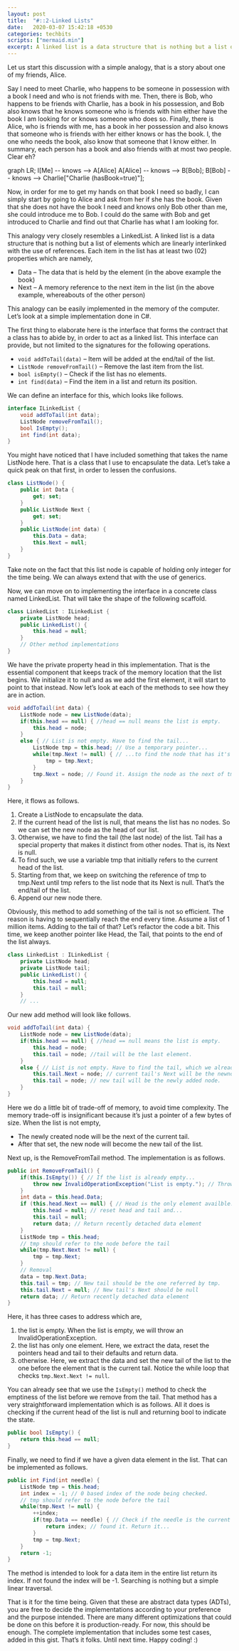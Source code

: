 ```yaml
---
layout: post
title:  "#::2-Linked Lists"
date:   2020-03-07 15:42:18 +0530
categories: techbits
scripts: ["mermaid.min"]
excerpt: A linked list is a data structure that is nothing but a list of elements which are linearly interlinked with the use of references. This post intends to explain the concepts behind linked lists, along with how to implement one, using C#.
---
```


Let us start this discussion with a simple analogy, that is a story about one of my friends, Alice.

Say I need to meet Charlie, who happens to be someone in possession with a book I need and who is not friends with me. Then, there is Bob, who happens to be friends with Charlie, has a book in his possession, and Bob also knows that he knows someone who is friends with him either have the book I am looking for or knows someone who does so. Finally, there is Alice, who is friends with me, has a book in her possession and also knows that someone who is friends with her either knows or has the book. I, the one who needs the book, also know that someone that I know either. In summary, each person has a book and also friends with at most two people. Clear eh?

<div class="mermaid">
    graph LR;
        I[Me] -- knows --> A[Alice]
        A[Alice] -- knows --> B[Bob];
        B[Bob] -- knows --> Charlie["Charlie (hasBook=true)"];
</div>

Now, in order for me to get my hands on that book I need so badly, I can simply start by going to Alice and ask from her if she has the book. Given that she does not have the book I need and knows only Bob other than me, she could introduce me to Bob. I could do the same with Bob and get introduced to Charlie and find out that Charlie has what I am looking for.

This analogy very closely resembles a LinkedList. A linked list is a data structure that is nothing but a list of elements which are linearly interlinked with the use of references. Each item in the list has at least two (02) properties which are namely,

 - Data – The data that is held by the element (in the above example the book)
 - Next – A memory reference to the next item in the list (in the above example, whereabouts of the other person)

This analogy can be easily implemented in the memory of the computer. Let’s look at a simple implementation done in C#.

The first thing to elaborate here is the interface that forms the contract that a class has to abide by, in order to act as a linked list. This interface can provide, but not limited to the signatures for the following operations.

 - `void addToTail(data)` – Item will be added at the end/tail of the list.
 - `ListNode removeFromTail()` – Remove the last item from the list.
 - `bool isEmpty()` – Check if the list has no elements.
 - `int find(data)` – Find the item in a list and return its position.

We can define an interface for this, which looks like follows.

```c#
interface ILinkedList {
    void addToTail(int data);
    ListNode removeFromTail();
    bool IsEmpty();
    int find(int data);
}
```

You might have noticed that I have included something that takes the name ListNode here. That is a class that I use to encapsulate the data. Let’s take a quick peak on that first, in order to lessen the confusions.

```c#
class ListNode() {
    public int Data {
        get; set;
    }
    public ListNode Next {
        get; set;
    }
    public ListNode(int data) {
        this.Data = data;
        this.Next = null;
    }
}
```

Take note on the fact that this list node is capable of holding only integer for the time being. We can always extend that with the use of generics.

Now, we can move on to implementing the interface in a concrete class named LinkedList. That will take the shape of the following scaffold.

```c#
class LinkedList : ILinkedList {
    private ListNode head;
    public LinkedList() {
        this.head = null;
    }
    // Other method implementations
}
```

We have the private property head in this implementation. That is the essential component that keeps track of the memory location that the list begins. We initialize it to null and as we add the first element, it will start to point to that instead. Now let’s look at each of the methods to see how they are in action.

```c#
void addToTail(int data) {
    ListNode node = new ListNode(data);
    if(this.head == null) { //head == null means the list is empty.
        this.head = node;
    }
    else { // List is not empty. Have to find the tail...
        ListNode tmp = this.head; // Use a temporary pointer...
        while(tmp.Next != null) { // ...to find the node that has it's next is null
            tmp = tmp.Next;
        }
        tmp.Next = node; // Found it. Assign the node as the next of tmp
    }
}
```

Here, it flows as follows.

 1. Create a ListNode to encapsulate the data.
 2. If the current head of the list is null, that means the list has no nodes. So we can set the new node as the head of our list.
 3. Otherwise, we have to find the tail (the last node) of the list. Tail has a special property that makes it distinct from other nodes. That is, its Next is null.
 4. To find such, we use a variable tmp that initially refers to the current head of the list.
 5. Starting from that, we keep on switching the reference of tmp to tmp.Next until tmp refers to the list node that its Next is null. That’s the end/tail of the list.
 6. Append our new node there.

Obviously, this method to add something of the tail is not so efficient. The reason is having to sequentially reach the end every time. Assume a list of 1 million items. Adding to the tail of that? Let’s refactor the code a bit. This time, we keep another pointer like Head, the Tail, that points to the end of the list always.

```c#
class LinkedList : ILinkedList {
    private ListNode head;
    private ListNode tail;
    public LinkedList() {
        this.head = null;
        this.tail = null;
    }
    // ...
```

Our new add method will look like follows.

```c#
void addToTail(int data) {
    ListNode node = new ListNode(data);
    if(this.head == null) { //head == null means the list is empty.
        this.head = node;
        this.tail = node; //tail will be the last element.
    }
    else { // List is not empty. Have to find the tail, which we already know.
        this.tail.Next = node; // current tail's Next will be the newnode.
        this.tail = node; // new tail will be the newly added node.
    }
}
```

Here we do a little bit of trade-off of memory, to avoid time complexity. The memory trade-off is insignificant because it’s just a pointer of a few bytes of size. When the list is not empty,

 - The newly created node will be the next of the current tail.
 - After that set, the new node will become the new tail of the list.

Next up, is the RemoveFromTail method. The implementation is as follows.

```c#
public int RemoveFromTail() {
    if(this.IsEmpty()) { // If the list is already empty...
        throw new InvalidOperationException("List is empty."); // Throw exception
    }
    int data = this.head.Data;
    if (this.head.Next == null) { // Head is the only element availble. so..
        this.head = null; // reset head and tail and...
        this.tail = null;
        return data; // Return recently detached data element
    }
    ListNode tmp = this.head;
    // tmp should refer to the node before the tail
    while(tmp.Next.Next != null) { 
        tmp = tmp.Next;
    }
    // Removal
    data = tmp.Next.Data;
    this.tail = tmp; // New tail should be the one referred by tmp.
    this.tail.Next = null; // New tail's Next should be null
    return data; // Return recently detached data element
}
```

Here, it has three cases to address which are,

 1. the list is empty. When the list is empty, we will throw an InvalidOperationException.
 2. the list has only one element. Here, we extract the data, reset the pointers head and tail to their defaults and return data.
 3. otherwise. Here, we extract the data and set the new tail of the list to the one before the element that is the current tail. Notice the while loop that checks `tmp.Next.Next != null`.

You can already see that we use the `IsEmpty()` method to check the emptiness of the list before we remove from the tail. That method has a very straightforward implementation which is as follows. All it does is checking if the current head of the list is null and returning bool to indicate the state.

```c#
public bool IsEmpty() {
    return this.head == null;
}
```

Finally, we need to find if we have a given data element in the list. That can be implemented as follows.

```c#
public int Find(int needle) {
    ListNode tmp = this.head;
    int index = -1; // 0 based index of the node being checked.
    // tmp should refer to the node before the tail
    while(tmp.Next != null) {
        ++index;
        if(tmp.Data == needle) { // Check if the needle is the current item's data..
            return index; // found it. Return it...
        }
        tmp = tmp.Next;
    }
    return -1;
}
```

The method is intended to look for a data item in the entire list return its index. If not found the index will be -1. Searching is nothing but a simple linear traversal.

That is it for the time being. Given that these are abstract data types (ADTs), you are free to decide the implementations according to your preference and the purpose intended. There are many different optimizations that could be done on this before it is production-ready. For now, this should be enough. The complete implementation that includes some test cases, added in this gist. That’s it folks. Until next time. Happy coding! :)